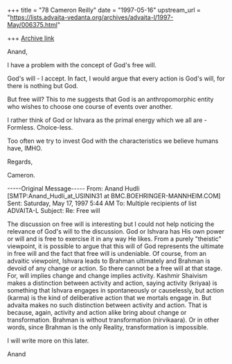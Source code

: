 +++
title = "78 Cameron Reilly"
date = "1997-05-16"
upstream_url = "https://lists.advaita-vedanta.org/archives/advaita-l/1997-May/006375.html"

+++
[Archive link](https://lists.advaita-vedanta.org/archives/advaita-l/1997-May/006375.html)

Anand,

I have a problem with the concept of God's free will.

God's will - I accept. In fact, I would argue that every action is God's will,
 for there is nothing but God.

But free will?  This to me suggests that God is an anthropomorphic entity who
 wishes to choose one course of events over another.

I rather think of God or Ishvara as the primal energy which we all are -
 Formless. Choice-less.

Too often we try to invest God with the characteristics we believe humans have,
 IMHO.

Regards,

Cameron.

-----Original Message-----
From:   Anand Hudli [SMTP:Anand_Hudli_at_USININ31 at BMC.BOEHRINGER-MANNHEIM.COM]
Sent:   Saturday, May 17, 1997 5:44 AM
To:     Multiple recipients of list ADVAITA-L
Subject:        Re: Free will

 The discussion on free will is interesting but I could not help
 noticing the relevance of God's will to the discussion. God or Ishvara has His
 own power or will and is free to exercise it in any way He likes. From a
 purely "theistic" viewpoint, it is possible to argue that this will of God
 represents the ultimate in free will and the fact that free will is
 undeniable. Of course, from an advaitic viewpoint, Ishvara leads to
 Brahman ultimately and Brahman is devoid of any change or action. So
 there cannot be a free will at that stage. For, will implies change
 and change implies activity. Kashmir Shaivism makes a distinction
 between activity and action, saying activity (kriyaa) is something
 that Ishvara engages in spontaneously or causelessly, but action
  (karma) is the kind of deliberative action that we mortals engage in.
 But advaita makes no such distinction between activity and action.
 That is because, again, activity and action alike bring about change
 or transformation. Brahman is without transformation (nirvikaara).
 Or in other words, since Brahman is the only Reality, transformation
 is impossible.

 I will write more on this later.

 Anand

